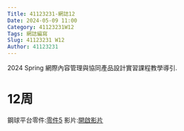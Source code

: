 ```yaml
---
Title: 41123231-網誌12
Date: 2024-05-09 11:00
Category: 41123231W12
Tags: 網誌編寫
Slug: 41123231 W12
Author: 41123231
---
```


2024 Spring 網際內容管理與協同產品設計實習課程教學導引.

<!-- PELICAN_END_SUMMARY -->

# 12周
鋼球平台零件:[零件5](https://nfuedu-my.sharepoint.com/:u:/g/personal/41123231_nfu_edu_tw/EdrgP_fseWRLiOyi52_G4PgB0HVyHoYQsYSMtx_ciWnsBg)
影片:[開啟影片](https://nfuedu-my.sharepoint.com/:v:/g/personal/41123231_nfu_edu_tw/EXqNqdPisWBJiHOiRerpWwQBP4VpmJPRz7glpDg5gRW3ow)